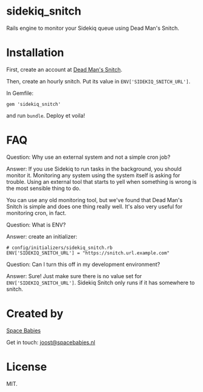 # sidekiq_snitch

Rails engine to monitor your Sidekiq queue using Dead Man's Snitch.

# Installation

First, create an account at [Dead Man's Snitch](http://www.deadmanssnitch.com/).

Then, create an hourly snitch. Put its value in `ENV['SIDEKIQ_SNITCH_URL']`.

In Gemfile:

```
gem 'sidekiq_snitch'
```

and run `bundle`. Deploy et voila!

# FAQ

Question: Why use an external system and not a simple cron job?

Answer: If you use Sidekiq to run tasks in the background, you should monitor it.
Monitoring any system using the system itself is asking for trouble. Using an external
tool that starts to yell when something is wrong is the most sensible thing to do.

You can use any old monitoring tool, but we've found that Dead Man's Snitch is
simple and does one thing really well. It's also very useful for monitoring cron, in
fact.

Question: What is ENV?

Answer: create an initializer:

```
# config/initializers/sidekiq_snitch.rb
ENV['SIDEKIQ_SNITCH_URL'] = "https://snitch.url.example.com"
```

Question: Can I turn this off in my development environment?

Answer: Sure! Just make sure there is no value set for `ENV['SIDEKIQ_SNITCH_URL']`.
Sidekiq Snitch only runs if it has somewhere to snitch.

# Created by

[Space Babies](https://www.spacebabies.nl/)

Get in touch: joost@spacebabies.nl

# License

MIT.
